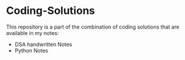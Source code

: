 # Coding-Solutions

This repository is a part of the combination of coding solutions that are available in my notes:
 - DSA handwritten Notes
 - Python Notes
